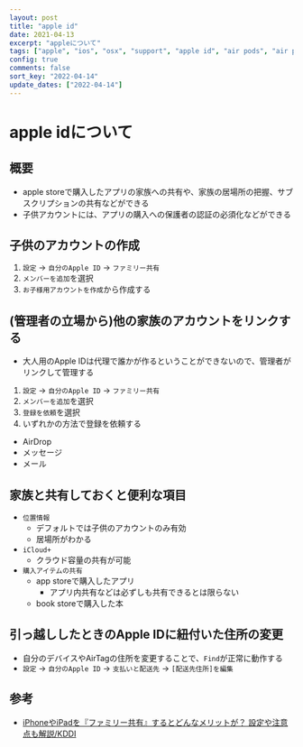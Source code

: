 ```yaml
---
layout: post
title: "apple id"
date: 2021-04-13
excerpt: "appleについて"
tags: ["apple", "ios", "osx", "support", "apple id", "air pods", "air pods max", "airtag"]
config: true
comments: false
sort_key: "2022-04-14"
update_dates: ["2022-04-14"]
---
```



# apple idについて

## 概要
 - apple storeで購入したアプリの家族への共有や、家族の居場所の把握、サブスクリプションの共有などができる
 - 子供アカウントには、アプリの購入への保護者の認証の必須化などができる

## 子供のアカウントの作成
 1. `設定` -> `自分のApple ID` -> `ファミリー共有`
 2. `メンバーを追加`を選択
 3. `お子様用アカウントを作成`から作成する

## (管理者の立場から)他の家族のアカウントをリンクする
 - 大人用のApple IDは代理で誰かが作るということができないので、管理者がリンクして管理する

 1. `設定` -> `自分のApple ID` -> `ファミリー共有`
 2. `メンバーを追加`を選択
 3. `登録を依頼`を選択
 4. いずれかの方法で登録を依頼する
   - AirDrop
   - メッセージ
   - メール

## 家族と共有しておくと便利な項目
 - `位置情報`
   - デフォルトでは子供のアカウントのみ有効
   - 居場所がわかる
 - `iCloud+`
   - クラウド容量の共有が可能
 - `購入アイテムの共有`
   - app storeで購入したアプリ
     - アプリ内共有などは必ずしも共有できるとは限らない
   - book storeで購入した本

## 引っ越ししたときのApple IDに紐付いた住所の変更
 - 自分のデバイスやAirTagの住所を変更することで、`Find`が正常に動作する
 - `設定` -> `自分のApple ID` -> `支払いと配送先` -> `[配送先住所]を編集`

## 参考
 - [iPhoneやiPadを『ファミリー共有』するとどんなメリットが？ 設定や注意点も解説/KDDI](https://time-space.kddi.com/mobile/20190510/2650)

